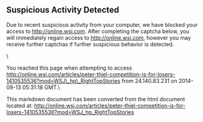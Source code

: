 Suspicious Activity Detected
----------------------------

Due to recent suspicious activity from your computer, we have blocked
your access to http://online.wsj.com. After completing the captcha
below, you will immediately regain access to http://online.wsj.com,
however you may receive further captchas if further suspicious behavior
is detected.

\

You reached this page when attempting to access
http://online.wsj.com/articles/peter-thiel-competition-is-for-losers-1410535536?mod=WSJ\_hp\_RightTopStories
from 24.140.83.231 on 2014-09-13 05:31:18 GMT.\


This markdown document has been converted from the html document located at:
http://online.wsj.com/articles/peter-thiel-competition-is-for-losers-1410535536?mod=WSJ_hp_RightTopStories
